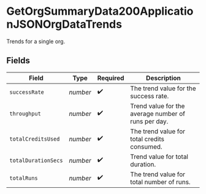 # GetOrgSummaryData200ApplicationJSONOrgDataTrends

Trends for a single org.


## Fields

| Field                                               | Type                                                | Required                                            | Description                                         |
| --------------------------------------------------- | --------------------------------------------------- | --------------------------------------------------- | --------------------------------------------------- |
| `successRate`                                       | *number*                                            | :heavy_check_mark:                                  | The trend value for the success rate.               |
| `throughput`                                        | *number*                                            | :heavy_check_mark:                                  | Trend value for the average number of runs per day. |
| `totalCreditsUsed`                                  | *number*                                            | :heavy_check_mark:                                  | The trend value for total credits consumed.         |
| `totalDurationSecs`                                 | *number*                                            | :heavy_check_mark:                                  | Trend value for total duration.                     |
| `totalRuns`                                         | *number*                                            | :heavy_check_mark:                                  | The trend value for total number of runs.           |